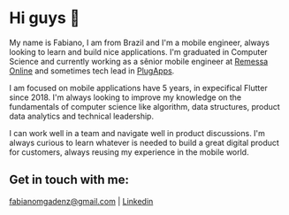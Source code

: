 # Hi guys 👋

My name is Fabiano, I am from Brazil and I'm a mobile engineer, always looking to learn and build nice applications. I'm graduated in Computer Science and currently working as a sênior mobile engineer at [Remessa Online](https://www.remessaonline.com.br/) and sometimes tech lead in [PlugApps](https://www.plugapps.net/).

I am focused on mobile applications have 5 years, in expecifical Flutter since 2018. I'm always looking to improve my knowledge on the fundamentals of computer science like algorithm, data structures, product data analytics and technical leadership.

I can work well in a team and navigate well in product discussions. I'm always curious to learn whatever is needed to build a great digital product for customers, always reusing my experience in the mobile world.


## Get in touch with me: 
fabianomgadenz@gmail.com | [Linkedin](https://www.linkedin.com/in/fabiano-gadenz-9186b0154/)
